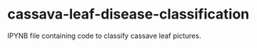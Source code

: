 # cassava-leaf-disease-classification
IPYNB file containing code to classify cassave leaf pictures.
